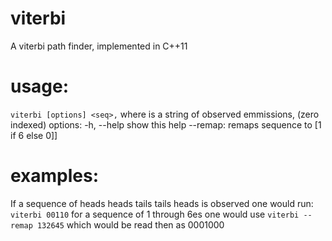 # viterbi
A viterbi path finder, implemented in C++11

# usage: 
`viterbi [options] <seq>,`
where <seq> is a string of observed emmissions, (zero indexed)
options:
  -h, --help	 show this help
  --remap:	remaps sequence to [1 if 6 else 0]]

# examples:
If a sequence of heads heads tails tails heads is observed one would run: 
`viterbi 00110`
for a sequence of 1 through 6es one would use 
`viterbi --remap 132645`
which would be read then as 0001000
